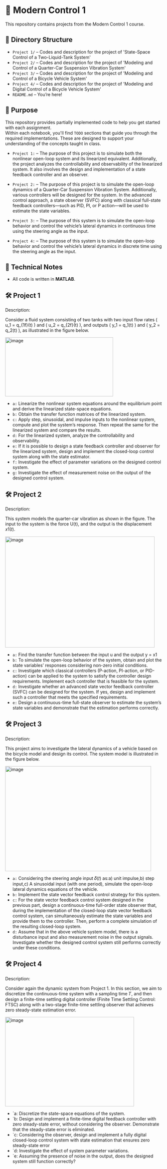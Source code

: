 # 📘 Modern Control 1

This repository contains projects from the Modern Control 1 course.

## 📁 Directory Structure

- `Project 1/` – Codes and description for the project of 'State-Space Control of a Two-Liquid-Tank System'
- `Project 2/` – Codes and description for the project of 'Modeling and Control of a Quarter-Car Suspension Vibration System'
- `Project 3/` – Codes and description for the project of 'Modeling and Control of a Bicycle Vehicle System'
- `Project 4/` – Codes and description for the project of 'Modeling and Digital Control of a Bicycle Vehicle System'
- `README.md` – You’re here!

## 🎯 Purpose

This repository provides partially implemented code to help you get started with each assignment.  
Within each notebook, you'll find `TODO` sections that guide you through the required implementations. These are designed to support your understanding of the concepts taught in class.

- `Project 1:` – The purpose of this project is to simulate both the nonlinear open-loop system and its linearized equivalent. Additionally, the project analyzes the controllability and observability of the linearized system. It also involves the design and implementation of a state feedback controller and an observer.

- `Project 2:` – The purpose of this project is to simulate the open-loop dynamics of a Quarter-Car Suspension Vibration System. Additionally, various controllers will be designed for the system. In the advanced control approach, a state observer (SVFC) along with classical full-state feedback controllers—such as PID, PI, or P action—will be used to estimate the state variables.

- `Project 3:` – The purpose of this system is to simulate the open-loop behavior and control the vehicle’s lateral dynamics in continuous time using the steering angle as the input.

- `Project 4:` – The purpose of this system is to simulate the open-loop behavior and control the vehicle’s lateral dynamics in discrete time using the steering angle as the input.

## 🧠 Technical Notes

- All code is written in **MATLAB**.


## 🛠️ Project 1
Description: 

Consider a fluid system consisting of two tanks with two input flow rates \( u_1 = q_{1f}(t) \) and \( u_2 = q_{2f}(t) \), and outputs \( y_1 = q_1(t) \) and \( y_2 = q_2(t) \), as illustrated in the figure below.

<img width="346" height="189" alt="image" src="https://github.com/user-attachments/assets/457a0ad2-6736-47d9-95db-781fe6f4ab15" />

- `a:` Linearize the nonlinear system equations around the equilibrium point and derive the linearized state-space equations.
- `b:` Obtain the transfer function matrices of the linearized system.
- `c:` Apply step, sinusoidal, and impulse inputs to the nonlinear system, compute and plot the system’s response. Then repeat the same for the linearized system and compare the results.
- `d:` For the linearized system, analyze the controllability and observability.
- `e:` If it is possible to design a state feedback controller and observer for the linearized system, design and implement the closed-loop control system along with the state estimator.
- `f:` Investigate the effect of parameter variations on the designed control system.
- `g:` Investigate the effect of measurement noise on the output of the designed control system.

## 🛠️ Project 2
Description: 

This system models the quarter-car vibration as shown in the figure. The input to the system is the force U(t), and the output is the displacement 𝑥1(𝑡).

<img width="479" height="355" alt="image" src="https://github.com/user-attachments/assets/37db7433-9b1a-463d-a746-a0442c0dafab" />

- `a:` Find the transfer function between the input u and the output y = x1
- `b:` To simulate the open-loop behavior of the system, obtain and plot the state variables’ responses considering non-zero initial conditions.
- `c:` Investigate which classical controllers (P-action, PI-action, or PID-action) can be applied to the system to satisfy the controller design requirements. Implement each controller that is feasible for the system.
- `d:` Investigate whether an advanced state vector feedback controller (SVFC) can be designed for the system. If yes, design and implement such a controller that meets the specified requirements.
- `e:` Design a continuous-time full-state observer to estimate the system’s state variables and demonstrate that the estimation performs correctly.

## 🛠️ Project 3
Description: 

This project aims to investigate the lateral dynamics of a vehicle based on the bicycle model and design its control. The system model is illustrated in the figure below.

<img width="468" height="336" alt="image" src="https://github.com/user-attachments/assets/a5c2eeef-61f8-4f48-bc9c-24ebba483aad" />

- `a:` Considering the steering angle input 𝛿(𝑡) as:a) unit impulse,b) step input,c) A sinusoidal input (with one period), simulate the open-loop lateral dynamics equations of the vehicle.
- `b:` Implement the state vector feedback control strategy for this system.
- `c:` For the state vector feedback control system designed in the previous part, design a continuous-time full-order state observer that, during the implementation of the closed-loop state vector feedback control system, can simultaneously estimate the state variables and provide them to the controller. Then, perform a complete simulation of the resulting closed-loop system.
- `d:` Assume that in the above vehicle system model, there is a disturbance input and also measurement noise in the output signals. Investigate whether the designed control system still performs correctly under these conditions.

## 🛠️ Project 4
Description: 

Consider again the dynamic system from Project 1. In this section, we aim to discretize the continuous-time system with a sampling time 𝑇, and then design a finite-time settling digital controller (Finite Time Settling Control: FTSC) along with a two-stage finite-time settling observer that achieves zero steady-state estimation error.

<img width="413" height="286" alt="image" src="https://github.com/user-attachments/assets/10684c57-0d68-436e-95ad-230895580b43" />

- `a: Discretize the state-space equations of the system.
- `b: Design and implement a finite-time digital feedback controller with zero steady-state error, without considering the observer. Demonstrate that the steady-state error is eliminated.
- `c: Considering the observer, design and implement a fully digital closed-loop control system with state estimation that ensures zero steady-state error
- `d: Investigate the effect of system parameter variations.
- `e: Assuming the presence of noise in the output, does the designed system still function correctly?
